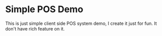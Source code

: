 # Simple POS Demo

This is just simple client side POS system demo, I create it just for fun.
It don't have rich feature on it.
